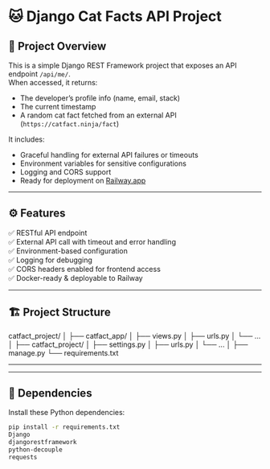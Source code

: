 # 🐱 Django Cat Facts API Project

## 📘 Project Overview
This is a simple Django REST Framework project that exposes an API endpoint `/api/me/`.  
When accessed, it returns:
- The developer’s profile info (name, email, stack)
- The current timestamp
- A random cat fact fetched from an external API (`https://catfact.ninja/fact`)

It includes:
- Graceful handling for external API failures or timeouts
- Environment variables for sensitive configurations
- Logging and CORS support
- Ready for deployment on [Railway.app](https://railway.app)

---

## ⚙️ Features
✅ RESTful API endpoint  
✅ External API call with timeout and error handling  
✅ Environment-based configuration  
✅ Logging for debugging  
✅ CORS headers enabled for frontend access  
✅ Docker-ready & deployable to Railway  

---

## 🏗️ Project Structure
catfact_project/
│
├── catfact_app/
│ ├── views.py
│ ├── urls.py
│ └── ...
│
├── catfact_project/
│ ├── settings.py
│ ├── urls.py
│ └── ...
│
├── manage.py
└── requirements.txt

---

---

## 🧰 Dependencies

Install these Python dependencies:

```bash
pip install -r requirements.txt
Django
djangorestframework
python-decouple
requests

